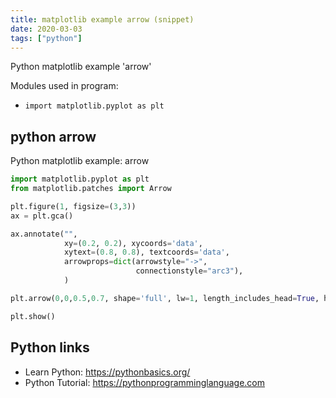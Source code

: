 ```yaml
---
title: matplotlib example arrow (snippet)
date: 2020-03-03
tags: ["python"]
---
```

Python matplotlib example 'arrow'


Modules used in program: 
* `import matplotlib.pyplot as plt`

## python arrow

Python matplotlib example: arrow

```python
import matplotlib.pyplot as plt
from matplotlib.patches import Arrow

plt.figure(1, figsize=(3,3))
ax = plt.gca()

ax.annotate("",
            xy=(0.2, 0.2), xycoords='data',
            xytext=(0.8, 0.8), textcoords='data',
            arrowprops=dict(arrowstyle="->",
                            connectionstyle="arc3"), 
            )

plt.arrow(0,0,0.5,0.7, shape='full', lw=1, length_includes_head=True, head_width=.02)

plt.show()


```

## Python links

- Learn Python: https://pythonbasics.org/
- Python Tutorial: https://pythonprogramminglanguage.com
